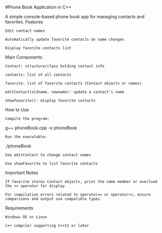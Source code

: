 #Phone Book Application in C++

A simple console-based phone book app for managing contacts and favorites.
Features

    Edit contact names

    Automatically update favorite contacts on name changes

    Display favorite contacts list

Main Components

    Contact: structure/class holding contact info

    contacts: list of all contacts

    favorite: list of favorite contacts (Contact objects or names)

    editContact(oldname, newname): update a contact’s name

    showFavorite(): display favorite contacts

How to Use

    Compile the program:

g++ phoneBook.cpp -o phoneBook

    Run the executable:

./phoneBook

    Use editContact to change contact names

    Use showFavorite to list favorite contacts

Important Notes

    If favorite stores Contact objects, print the name member or overload the << operator for display

    For compilation errors related to operator== or operator<<, ensure comparisons and output use compatible types

Requirements

    Windows OS or Linux

    C++ compiler supporting C++11 or later
